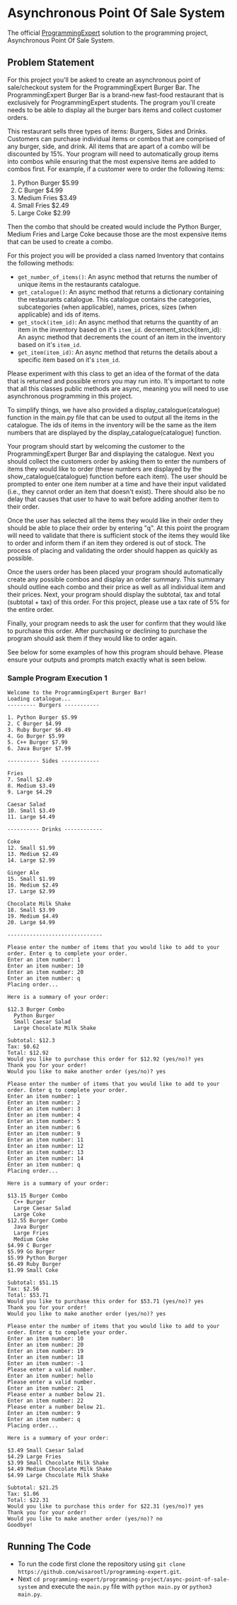 # Asynchronous Point Of Sale System

The official [ProgrammingExpert](https://programmingexpert.io) solution to the programming project, Asynchronous Point Of Sale System.

## Problem Statement

For this project you'll be asked to create an asynchronous point of sale/checkout system for the ProgrammingExpert Burger Bar. The ProgrammingExpert Burger Bar is a brand-new fast-food restaurant that is exclusively for ProgrammingExpert students. The program you'll create needs to be able to display all the burger bars items and collect customer orders.

This restaurant sells three types of items: Burgers, Sides and Drinks. Customers can purchase individual items or combos that are comprised of any burger, side, and drink. All items that are apart of a combo will be discounted by 15%. Your program will need to automatically group items into combos while ensuring that the most expensive items are added to combos first. For example, if a customer were to order the following items:

1. Python Burger $5.99
2. C Burger $4.99
3. Medium Fries $3.49
4. Small Fries $2.49
5. Large Coke $2.99

Then the combo that should be created would include the Python Burger, Medium Fries and Large Coke because those are the most expensive items that can be used to create a combo.

For this project you will be provided a class named Inventory that contains the following methods:

- `get_number_of_items()`: An async method that returns the number of unique items in the restaurants catalogue.
- `get_catalogue()`: An async method that returns a dictionary containing the restaurants catalogue. This catalogue contains the categories, subcategories (when applicable), names, prices, sizes (when applicable) and ids of items.
- `get_stock(item_id)`: An async method that returns the quantity of an item in the inventory based on it's `item_id`.
  decrement_stock(item_id): An async method that decrements the count of an item in the inventory based on it's `item_id`.
- `get_item(item_id)`: An async method that returns the details about a specific item based on it's `item_id`.

Please experiment with this class to get an idea of the format of the data that is returned and possible errors you may run into. It's important to note that all this classes public methods are async, meaning you will need to use asynchronous programming in this project.

To simplify things, we have also provided a display_catalogue(catalogue) function in the main.py file that can be used to output all the items in the catalogue. The ids of items in the inventory will be the same as the item numbers that are displayed by the display_catalogue(catalogue) function.

Your program should start by welcoming the customer to the ProgrammingExpert Burger Bar and displaying the catalogue. Next you should collect the customers order by asking them to enter the numbers of items they would like to order (these numbers are displayed by the show_catalogue(catalogue) function before each item). The user should be prompted to enter one item number at a time and have their input validated (i.e., they cannot order an item that doesn't exist). There should also be no delay that causes that user to have to wait before adding another item to their order.

Once the user has selected all the items they would like in their order they should be able to place their order by entering "q". At this point the program will need to validate that there is sufficient stock of the items they would like to order and inform them if an item they ordered is out of stock. The process of placing and validating the order should happen as quickly as possible.

Once the users order has been placed your program should automatically create any possible combos and display an order summary. This summary should outline each combo and their price as well as all individual item and their prices. Next, your program should display the subtotal, tax and total (subtotal + tax) of this order. For this project, please use a tax rate of 5% for the entire order.

Finally, your program needs to ask the user for confirm that they would like to purchase this order. After purchasing or declining to purchase the program should ask them if they would like to order again.

See below for some examples of how this program should behave. Please ensure your outputs and prompts match exactly what is seen below.

### Sample Program Execution 1

```
Welcome to the ProgrammingExpert Burger Bar!
Loading catalogue...
--------- Burgers -----------

1. Python Burger $5.99
2. C Burger $4.99
3. Ruby Burger $6.49
4. Go Burger $5.99
5. C++ Burger $7.99
6. Java Burger $7.99

---------- Sides ------------

Fries
7. Small $2.49
8. Medium $3.49
9. Large $4.29

Caesar Salad
10. Small $3.49
11. Large $4.49

---------- Drinks ------------

Coke
12. Small $1.99
13. Medium $2.49
14. Large $2.99

Ginger Ale
15. Small $1.99
16. Medium $2.49
17. Large $2.99

Chocolate Milk Shake
18. Small $3.99
19. Medium $4.49
20. Large $4.99

------------------------------

Please enter the number of items that you would like to add to your order. Enter q to complete your order.
Enter an item number: 1
Enter an item number: 10
Enter an item number: 20
Enter an item number: q
Placing order...

Here is a summary of your order:

$12.3 Burger Combo
  Python Burger
  Small Caesar Salad
  Large Chocolate Milk Shake

Subtotal: $12.3
Tax: $0.62
Total: $12.92
Would you like to purchase this order for $12.92 (yes/no)? yes
Thank you for your order!
Would you like to make another order (yes/no)? yes

Please enter the number of items that you would like to add to your order. Enter q to complete your order.
Enter an item number: 1
Enter an item number: 2
Enter an item number: 3
Enter an item number: 4
Enter an item number: 5
Enter an item number: 6
Enter an item number: 9
Enter an item number: 11
Enter an item number: 12
Enter an item number: 13
Enter an item number: 14
Enter an item number: q
Placing order...

Here is a summary of your order:

$13.15 Burger Combo
  C++ Burger
  Large Caesar Salad
  Large Coke
$12.55 Burger Combo
  Java Burger
  Large Fries
  Medium Coke
$4.99 C Burger
$5.99 Go Burger
$5.99 Python Burger
$6.49 Ruby Burger
$1.99 Small Coke

Subtotal: $51.15
Tax: $2.56
Total: $53.71
Would you like to purchase this order for $53.71 (yes/no)? yes
Thank you for your order!
Would you like to make another order (yes/no)? yes

Please enter the number of items that you would like to add to your order. Enter q to complete your order.
Enter an item number: 10
Enter an item number: 20
Enter an item number: 19
Enter an item number: 18
Enter an item number: -1
Please enter a valid number.
Enter an item number: hello
Please enter a valid number.
Enter an item number: 21
Please enter a number below 21.
Enter an item number: 22
Please enter a number below 21.
Enter an item number: 9
Enter an item number: q
Placing order...

Here is a summary of your order:

$3.49 Small Caesar Salad
$4.29 Large Fries
$3.99 Small Chocolate Milk Shake
$4.49 Medium Chocolate Milk Shake
$4.99 Large Chocolate Milk Shake

Subtotal: $21.25
Tax: $1.06
Total: $22.31
Would you like to purchase this order for $22.31 (yes/no)? yes
Thank you for your order!
Would you like to make another order (yes/no)? no
Goodbye!
```

## Running The Code

- To run the code first clone the repository using `git clone https://github.com/wisarootl/programming-expert.git`.
- Next `cd programming-expert/programming-project/async-point-of-sale-system` and execute the `main.py` file with `python main.py` or `python3 main.py`.
